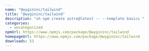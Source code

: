 ```yaml
---
name: "@wygininc/tailwind"
title: "@wygininc/tailwind"
description: "sh npm create astro@latest -- --template basics "
categories:
  - uncategorized
npmUrl: https://www.npmjs.com/package/@wygininc/tailwind
homepageUrl: https://www.npmjs.com/package/@wygininc/tailwind
downloads: 53
---
```

